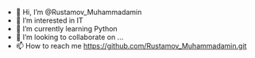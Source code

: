 - 👋 Hi, I’m @Rustamov_Muhammadamin
- 👀 I’m interested in IT
- 🌱 I’m currently learning Python
- 💞️ I’m looking to collaborate on ...
- 📫 How to reach me https://github.com/Rustamov_Muhammadamin.git

<!---
Rustamov_Muhammadamin/Rustamov_Muhammadamin is a ✨ special ✨ repository because its `README.md` (this file) appears on your GitHub profile.
You can click the Preview link to take a look at your changes.
--->
